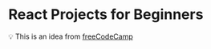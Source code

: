 # React Projects for Beginners

💡 This is an idea from [freeCodeCamp](https://www.freecodecamp.org/news/react-projects-for-beginners-easy-ideas-with-code/)